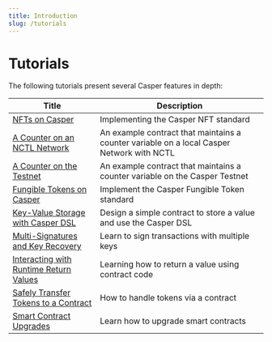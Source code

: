 ```yaml
---
title: Introduction
slug: /tutorials
---
```


# Tutorials

The following tutorials present several Casper features in depth:

| Title                                                       | Description                                                      |
| ----------------------------------------------------------- | ---------------------------------------------------------------- |
|[NFTs on Casper](https://github.com/casper-ecosystem/casper-nft-cep47/blob/master/README.md)                            | Implementing the Casper NFT standard                      |
|[A Counter on an NCTL Network](counter/index.md)             | An example contract that maintains a counter variable on a local Casper Network with NCTL     |
|[A Counter on the Testnet](counter-testnet/index.md)                 | An example contract that maintains a counter variable on the Casper Testnet                   |
|[Fungible Tokens on Casper](https://github.com/casper-ecosystem/erc20/blob/master/docs/TUTORIAL.md)              | Implement the Casper Fungible Token standard                         |
|[Key-Value Storage with Casper DSL](kv-storage-tutorial.md)  | Design a simple contract to store a value and use the Casper DSL |
|[Multi-Signatures and Key Recovery](multi-sig/index.md)      | Learn to sign transactions with multiple keys                    |
|[Interacting with Runtime Return Values](return-values-tutorial.md)| Learning how to return a value using contract code         |
|[Safely Transfer Tokens to a Contract](transfer-token-to-contract.md) | How to handle tokens via a contract                     |
|[Smart Contract Upgrades](upgrade-contract.md)            | Learn how to upgrade smart contracts                             |


